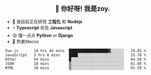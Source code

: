 <h2 align="center">👋 你好呀! 我是zoy.</h2>

- 🌱 我目前正在研究 **工程化** 和 **Nodejs**
- ⚡ **Typescript** 优先 **Javascript**
- 😜 懂一点点 **Python** or **Django**
- 🚀 热衷Macos





<!--
**l-zoy/l-zoy** is a ✨ _special_ ✨ repository because its `README.md` (this file) appears on your GitHub profile.

Here are some ideas to get you started:

- 🔭 I’m currently working on ...
- 🌱 I’m currently learning ...
- 👯 I’m looking to collaborate on ...
- 🤔 I’m looking for help with ...
- 💬 Ask me about ...
- 📫 How to reach me: ...
- 😄 Pronouns: ...
- ⚡ Fun fact: ...
-->

<!--START_SECTION:waka-->
```text
Vue.js       14 hrs 44 mins  ██████████████████▓░░░░░░   74.81 % 
JavaScript   3 hrs 6 mins    ████░░░░░░░░░░░░░░░░░░░░░   15.76 % 
Other        54 mins         █░░░░░░░░░░░░░░░░░░░░░░░░   04.59 % 
JSON         18 mins         ▒░░░░░░░░░░░░░░░░░░░░░░░░   01.60 % 
HTML         18 mins         ▒░░░░░░░░░░░░░░░░░░░░░░░░   01.59 % 
```
<!--END_SECTION:waka-->
